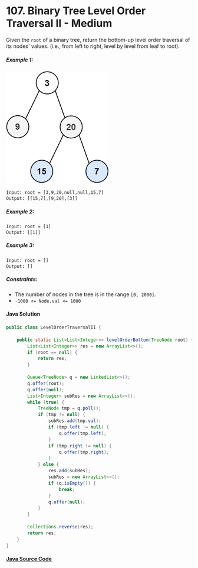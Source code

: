 # 107. Binary Tree Level Order Traversal II - Medium

Given the ```root``` of a binary tree, return the bottom-up level order traversal of its nodes' values. (i.e., from left to right, level by level from leaf to root).

##### Example 1:
![](107_sample.jpg)
```
Input: root = [3,9,20,null,null,15,7]
Output: [[15,7],[9,20],[3]]
```
##### Example 2:
```
Input: root = [1]
Output: [[1]]
```

##### Example 3:
```
Input: root = []
Output: []
```

##### Constraints:

- The number of nodes in the tree is in the range ```[0, 2000]```.
- ```-1000 <= Node.val <= 1000```

#### Java Solution
```java
public class LevelOrderTraversalII {

    public static List<List<Integer>> levelOrderBottom(TreeNode root) {
        List<List<Integer>> res = new ArrayList<>();
        if (root == null) {
            return res;
        }

        Queue<TreeNode> q = new LinkedList<>();
        q.offer(root);
        q.offer(null);
        List<Integer> subRes = new ArrayList<>();
        while (true) {
            TreeNode tmp = q.poll();
            if (tmp != null) {
                subRes.add(tmp.val);
                if (tmp.left != null) {
                    q.offer(tmp.left);
                }
                if (tmp.right != null) {
                    q.offer(tmp.right);
                }
            } else {
                res.add(subRes);
                subRes = new ArrayList<>();
                if (q.isEmpty()) {
                    break;
                }
                q.offer(null);
            }
        }

        Collections.reverse(res);
        return res;
    }
}
```

#### [Java Source Code](../../../src/main/java/com/algorithm/treedatastructure/LevelOrderTraversalII.java)